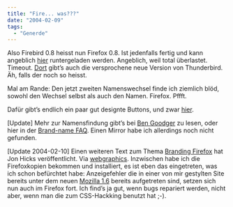 ```yaml
---
title: "Fire... was???"
date: "2004-02-09"
tags:
  - "Generde"
---
```


Also Firebird 0.8 heisst nun Firefox 0.8. Ist jedenfalls fertig und kann angeblich [hier](http://www.mozilla.org/download.html) runtergeladen werden. Angeblich, weil total überlastet. Timeout. [Dort](http://www.mozilla.org/download.html) gibt’s auch die versprochene neue Version von Thunderbird. Äh, falls der noch so heisst.

Mal am Rande: Den jetzt zweiten Namenswechsel finde ich ziemlich blöd, sowohl den Wechsel selbst als auch den Namen. Firefox. Pffft.

Dafür gibt’s endlich ein paar gut designte Buttons, und zwar [hier](http://www.mozilla.org/products/firefox/buttons.html).

\[Update\] Mehr zur Namensfindung gibt’s bei [Ben Goodger](http://www.bengoodger.com/weblog/archives/week_2004_02_08.shtml#000549) zu lesen, oder hier in der [Brand-name FAQ](http://www.mozilla.org/projects/firefox/firefox-name-faq.html). Einen Mirror habe ich allerdings noch nicht gefunden.

\[Update 2004-02-10\] Einen weiteren Text zum Thema [Branding Firefox](http://www.hicksdesign.co.uk/journal/archives/000377.php) hat Jon Hicks veröffentlicht. Via [webgraphics](http://web-graphics.com/mtarchive/001162.php). Inzwischen habe ich die Firefoxkopien bekommen und installiert, es ist eben das eingetreten, was ich schon befürchtet habe: Anzeigefehler die in einer von mir gestylten Site bereits unter dem neuen [Mozilla 1.6](http://mozilla.org/products/mozilla1.x/) bereits aufgetreten sind, setzen sich nun auch im Firefox fort. Ich find’s ja gut, wenn bugs repariert werden, nicht aber, wenn man die zum CSS-Hackking benutzt hat ;-).
